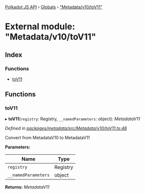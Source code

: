 [Polkadot JS API](../README.md) › [Globals](../globals.md) › ["Metadata/v10/toV11"](_metadata_v10_tov11_.md)

# External module: "Metadata/v10/toV11"

## Index

### Functions

* [toV11](_metadata_v10_tov11_.md#tov11)

## Functions

###  toV11

▸ **toV11**(`registry`: Registry, `__namedParameters`: object): *MetadataV11*

*Defined in [packages/metadata/src/Metadata/v10/toV11.ts:48](https://github.com/polkadot-js/api/blob/20ed3bb5fe/packages/metadata/src/Metadata/v10/toV11.ts#L48)*

Convert from MetadataV10 to MetadataV11

**Parameters:**

Name | Type |
------ | ------ |
`registry` | Registry |
`__namedParameters` | object |

**Returns:** *MetadataV11*

